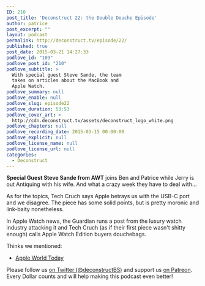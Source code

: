 ```yaml
---
ID: 210
post_title: 'Deconstruct 22: the Double Douche Episode'
author: patrice
post_excerpt: ""
layout: podcast
permalink: http://deconstruct.tv/episode/22/
published: true
post_date: 2015-03-21 14:27:33
podlove_id: "109"
podlove_post_id: "210"
podlove_subtitle: >
  With special guest Steve Sande, the team
  takes on articles about the MacBook and
  Apple Watch.
podlove_summary: null
podlove_enable: null
podlove_slug: episode22
podlove_duration: 53:53
podlove_cover_art: >
  http://cdn.deconstruct.tv/assets/deconstruct_logo_white.png
podlove_chapters: null
podlove_recording_date: 2015-03-15 00:00:00
podlove_explicit: null
podlove_license_name: null
podlove_license_url: null
categories:
  - Deconstruct
---
```

<p><strong>Special Guest Steve Sande from AWT</strong> joins Ben and Patrice while Jerry is out Antiquing with his wife. And what a crazy week they have to deal with...</p>
<p>As for the topics, Tech Cruch says Apple betrays us with the USB-C port and we disagree. The piece has some solid points, but is pretty moronic and link-baity nonetheless.</p> 
<p>In Apple Watch news, the Guardian runs a post from the luxury watch industry attacking it and Tech Cruch (as if their first piece wasn't shitty enough) calls Apple Watch Edition buyers douchebags.</p>

<p>Thinks we mentioned:</p>
<ul>
<li><a href="http://appleworld.today">Apple World Today</a></li>
</ul>

<p>Please follow us <a href="http://twitter.com/deconstructBS">on Twitter (@deconstructBS)</a> and support us <a href="http://patreon.com/deconstruct">on Patreon</a>. Every Dollar counts and will help making this podcast even better!
</p>